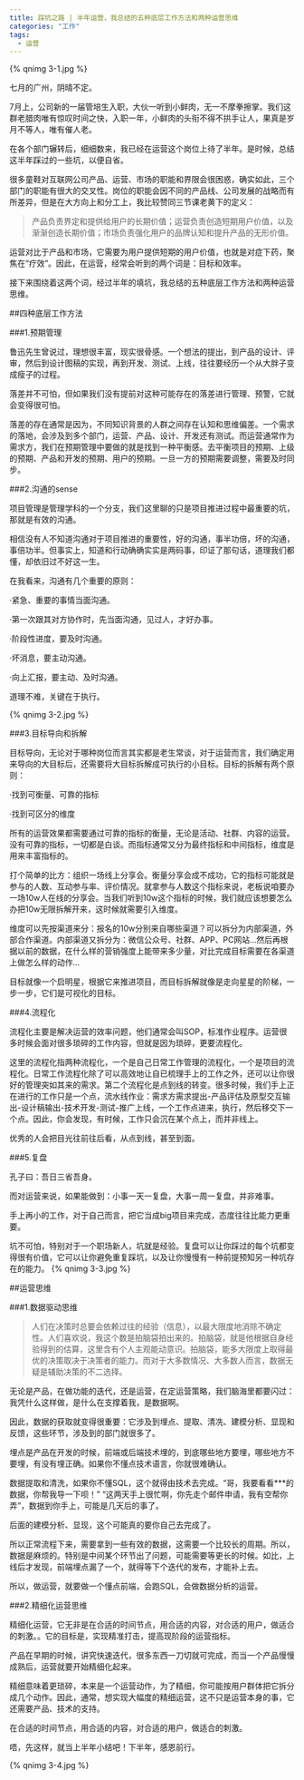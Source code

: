 ```yaml
---
title: 踩坑之路 | 半年运营，我总结的五种底层工作方法和两种运营思维
categories: "工作"
tags:
  - 运营    
---
```


{% qnimg 3-1.jpg %}

七月的广州，阴晴不定。

<!-- more -->

7月上，公司新的一届管培生入职，大伙一听到小鲜肉，无一不摩拳擦掌。我们这群老腊肉唯有惊叹时间之快，入职一年，小鲜肉的头衔不得不拱手让人，果真是岁月不等人，唯有催人老。

在各个部门辗转后，细细数来，我已经在运营这个岗位上待了半年。是时候，总结这半年踩过的一些坑，以便自省。

很多童鞋对互联网公司产品、运营、市场的职能和界限会很困惑，确实如此，三个部门的职能有很大的交叉性。岗位的职能会因不同的产品线、公司发展的战略而有所差异，但是在大方向上和分工上，我比较赞同三节课老黄下的定义：

> 产品负责界定和提供给用户的长期价值；运营负责创造短期用户价值，以及渐渐创造长期价值；市场负责强化用户的品牌认知和提升产品的无形价值。

运营对比于产品和市场，它需要为用户提供短期的用户价值，也就是对症下药，聚焦在“疗效”。因此，在运营，经常会听到的两个词是：目标和效率。

接下来围绕着这两个词，经过半年的填坑，我总结的五种底层工作方法和两种运营思维。


##四种底层工作方法

###1.预期管理

鲁迅先生曾说过，理想很丰富，现实很骨感。一个想法的提出，到产品的设计、评审，然后到设计图稿的实现，再到开发、测试、上线，往往要经历一个从大胖子变成瘦子的过程。

落差并不可怕，但如果我们没有提前对这种可能存在的落差进行管理、预警，它就会变得很可怕。

落差的存在通常是因为，不同知识背景的人群之间存在认知和思维偏差。一个需求的落地，会涉及到多个部门，运营、产品、设计、开发还有测试。而运营通常作为需求方，我们在预期管理中要做的就是找到一种平衡感。去平衡项目的预期、上级的预期、产品和开发的预期、用户的预期。一旦一方的预期需要调整，需要及时同步。


###2.沟通的sense

项目管理是管理学科的一个分支，我们这里聊的只是项目推进过程中最重要的坑，那就是有效的沟通。

相信没有人不知道沟通对于项目推进的重要性，好的沟通，事半功倍，坏的沟通，事倍功半。但事实上，知道和行动确确实实是两码事，印证了那句话，道理我们都懂，却依旧过不好这一生。

在我看来，沟通有几个重要的原则：

·紧急、重要的事情当面沟通。

·第一次跟其对方协作时，先当面沟通，见过人，才好办事。

·阶段性进度，要及时沟通。

·坏消息，要主动沟通。

·向上汇报，要主动、及时沟通。

道理不难，关键在于执行。

{% qnimg 3-2.jpg %}

###3.目标导向和拆解

目标导向，无论对于哪种岗位而言其实都是老生常谈，对于运营而言，我们确定用来导向的大目标后，还需要将大目标拆解成可执行的小目标。目标的拆解有两个原则：

·找到可衡量、可靠的指标

·找到可区分的维度

所有的运营效果都需要通过可靠的指标的衡量，无论是活动、社群、内容的运营。没有可靠的指标，一切都是白谈。而指标通常又分为最终指标和中间指标，维度是用来丰富指标的。

打个简单的比方：组织一场线上分享会。衡量分享会成不成功，它的指标可能就是参与的人数、互动参与率、评价情况。就拿参与人数这个指标来说，老板说咱要办一场10w人在线的分享会。当我们听到10w这个指标的时候，我们就应该想要怎么办把10w无限拆解开来，这时候就需要引入维度。

维度可以先按渠道来分：报名的10w分别来自哪些渠道？可以拆分为内部渠道，外部合作渠道。内部渠道又拆分为：微信公众号、社群、APP、PC网站...然后再根据以前的数据，在什么样的营销强度上能带来多少量，对比完成目标需要在各渠道上做怎么样的动作...

目标就像一个启明星，根据它来推进项目，而目标拆解就像是走向星星的阶梯，一步一步，它们是可视化的目标。


###4.流程化

流程化主要是解决运营的效率问题，他们通常会叫SOP，标准作业程序。运营很多时候会面对很多琐碎的工作内容，但就是因为琐碎，更要流程化。

这里的流程化指两种流程化，一个是自己日常工作管理的流程化，一个是项目的流程化。日常工作流程化除了可以高效地让自已梳理手上的工作之外，还可以让你很好的管理突如其来的需求。第二个流程化是点到线的转变。很多时候，我们手上正在进行的工作只是一个点，流水线作业：需求方需求提出-产品评估及原型交互输出-设计稿输出-技术开发-测试-推广上线，一个工作点进来，执行，然后移交下一个点。因此，你会发现，有时候，工作只会沉在某个点上，而并非线上。

优秀的人会把目光往前往后看，从点到线，甚至到面。


###5.复盘

孔子曰：吾日三省吾身。

而对运营来说，如果能做到：小事一天一复盘，大事一周一复盘，并非难事。

手上再小的工作，对于自己而言，把它当成big项目来完成，态度往往比能力更重要。

坑不可怕，特别对于一个职场新人，坑就是经验。复盘可以让你踩过的每个坑都变得很有价值，它可以让你避免重复踩坑，以及让你慢慢有一种前提预知另一种坑存在的能力。
{% qnimg 3-3.jpg %}

##运营思维

###1.数据驱动思维

>人们在决策时总要会依赖过往的经验（信息），以最大限度地消除不确定性。人们喜欢说，我这个数是拍脑袋拍出来的。拍脑袋，就是他根据自身经验得到的估算，这里含有个人主观能动意识。拍脑袋，能多大限度上取得最优的决策取决于决策者的能力。而对于大多数情况、大多数人而言，数据无疑是辅助决策的不二选择。

无论是产品，在做功能的迭代，还是运营，在定运营策略，我们脑海里都要闪过：我凭什么这样做，是什么在支撑着我，是数据啊。

因此，数据的获取就变得很重要：它涉及到埋点、提取、清冼、建模分析、显现和反馈，这些环节，涉及到的部门就很多了。

埋点是产品在开发的时候，前端或后端技术埋的，到底哪些地方要埋，哪些地方不要埋，有没有埋正确。如果你不懂点技术语言，你就很难确认。

数据提取和清洗，如果你不懂SQL，这个就得由技术去完成。“哥，我要看看***的数据，你帮我导一下呗！” “这两天手上很忙啊，你先走个邮件申请，我有空帮你弄”，数据到你手上，可能是几天后的事了。

后面的建模分析、显现，这个可能真的要你自己去完成了。

所以正常流程下来，需要拿到一些有效的数据，这需要一个比较长的周期。所以，数据是麻烦的。特别是中间某个环节出了问题，可能需要等更长的时候。如比，上线后才发现，前端埋点漏了一个，就得等下个迭代的发布，才能补上去。

所以，做运营，就要做一个懂点前端，会跑SQL，会做数据分析的运营。


###2.精细化运营思维

精细化运营，它无非是在合适的时间节点，用合适的内容，对合适的用户，做适合的刺激。。它的目标是，实现精准打击，提高现阶段的运营指标。

产品在早期的时候，讲究快速迭代，很多东西一刀切就可完成，而当一个产品慢慢成熟后，运营就要开始精细化起来。

精细意味着更琐碎，本来是一个运营动作，为了精细，你可能按用户群体把它拆分成几个动作。因此，通常，想实现大幅度的精细运营，这不只是运营本身的事，它还需要产品、技术的支持。

在合适的时间节点，用合适的内容，对合适的用户，做适合的刺激。

唔，先这样，就当上半年小结吧！下半年，感恩前行。

{% qnimg 3-4.jpg %}

